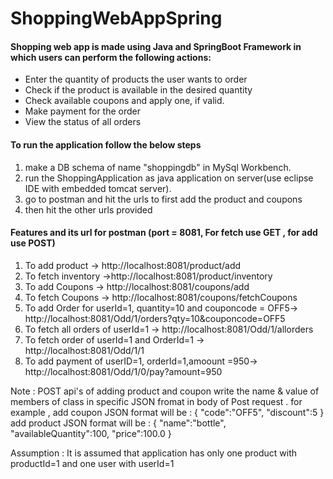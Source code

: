 # ShoppingWebAppSpring

#### Shopping web app is made using Java and SpringBoot Framework in which users can perform the following actions:
* Enter the quantity of products the user wants to order
* Check if the product is available in the desired quantity
* Check available coupons and apply one, if valid.
* Make payment for the order
* View the status of all orders

#### To run the application follow the below steps 
1. make a DB schema of name "shoppingdb" in MySql Workbench.
2. run the ShoppingApplication as java application on server(use eclipse IDE with embedded tomcat server).
3. go to postman and hit the urls to first add the product and coupons 
4. then hit the other urls provided 
   
#### Features and its url for postman (port = 8081, For fetch use GET , for add use POST)
1. To add product -> http://localhost:8081/product/add 
2. To fetch inventory ->http://localhost:8081/product/inventory
3. To add Coupons -> http://localhost:8081/coupons/add
4. To fetch Coupons -> http://localhost:8081/coupons/fetchCoupons
5. To add Order for userId=1, quantity=10 and couponcode = OFF5-> http://localhost:8081/Odd/1/orders?qty=10&couponcode=OFF5
6. To fetch all orders of userId=1 -> http://localhost:8081/Odd/1/allorders
7. To fetch order of userId=1 and OrderId=1 -> http://localhost:8081/Odd/1/1
8. To add payment of userID=1, orderId=1,amoount =950-> http://localhost:8081/Odd/1/0/pay?amount=950

Note : POST api's of adding product and coupon write the name & value of members of class in specific JSON fromat in body of Post request . 
       for example , add coupon JSON format will be :
       {
          "code":"OFF5",
          "discount":5
       }
         add product JSON format will be :
       { 
           "name":"bottle",
           "availableQuantity":100,
           "price":100.0
        }

Assumption : It is assumed that application has only one product with productId=1 and one user with userId=1  
